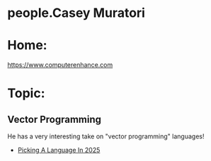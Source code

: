# people.Casey Muratori
# Home:
https://www.computerenhance.com

# Topic:
## Vector Programming
He has a very interesting take on "vector programming" languages!
- [Picking A Language In 2025](https://youtu.be/xTgO6PpMnhk)
